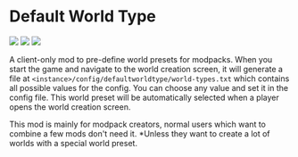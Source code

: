 # Default World Type
[![](https://badges.moddingx.org/modrinth/downloads/defaultworldtype?style=flat)](https://modrinth.com/mod/defaultworldtype)
[![](https://badges.moddingx.org/curseforge/downloads/373014?style=flat)](https://www.curseforge.com/minecraft/mc-mods/defaultworldtype) 
[![](https://img.shields.io/github/issues-raw/ChaoticTrials/DefaultWorldType?style=flat-square)](https://github.com/ChaoticTrials/DefaultWorldType)

A client-only mod to pre-define world presets for modpacks.
When you start the game and navigate to the world creation screen, it will generate a file at 
`<instance>/config/defaultworldtype/world-types.txt` which contains all possible values for the config. You can choose
any value and set it in the config file. This world preset will be automatically selected when a player opens the world
creation screen.

This mod is mainly for modpack creators, normal users which want to combine a few mods don't need it. *Unless they want
to create a lot of worlds with a special world preset.
